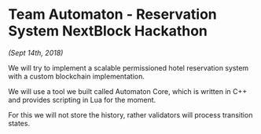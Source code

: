 # Team Automaton - Reservation System NextBlock Hackathon
*(Sept 14th, 2018)*

We will try to implement a scalable permissioned hotel reservation system with a custom blockchain implementation.

We will use a tool we built called Automaton Core, which is written in C++ and provides scripting in Lua for the moment.

For this we will not store the history, rather validators will process transition states.
